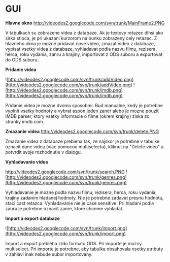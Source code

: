 # GUI #

**Hlavne okno**
http://videodes2.googlecode.com/svn/trunk/MainFrame2.PNG

V tabulkach su zobrazene videa z databaze. Ak je textovy retazec dlhsi ako sirka stlpca, je pri ukazani kurzorom na bunku zobrazeny cely retazec. Z hlavneho okna je mozne pridavat nove video, zmazat video z databaze, vypisat vsetky videa z databaze, vyhladavat podla nazvu filmu, rezisera, herca, roku vydania, zanru a krajiny, importovat z ODS suboru a exportovat do ODS suboru.

**Pridanie videa**

![http://videodes2.googlecode.com/svn/trunk/addVideo.png](http://videodes2.googlecode.com/svn/trunk/addVideo.png)
![http://videodes2.googlecode.com/svn/trunk/imdb.png](http://videodes2.googlecode.com/svn/trunk/imdb.png)

Pridanie videa je mozne dvoma sposobmi. Bud manualne, kedy je potrebne vyplnit vsetky hodnoty a vybrat aspon jeden zaner alebo je mozne pouzit IMDB parser, ktory vsetky informacie o filme (okrem krajiny) ziska zo stranky imdb.com.

**Zmazanie videa**
http://videodes2.googlecode.com/svn/trunk/delete.PNG

Zmazanie videa z databaze prebieha tak, ze najskor je potrebne v tabulke oznacit dane videa (viac pomocou multiselectu), kliknut na "Delete video" a potvrdit svoje rozhodnutie v dialogu.

**Vyhladavanie videa**

http://videodes2.googlecode.com/svn/trunk/search.PNG
![http://videodes2.googlecode.com/svn/trunk/genres.png](http://videodes2.googlecode.com/svn/trunk/genres.png)

Vyhladavanie je mozne podla nazvu filmu, rezisera, herca, roku vydania, krajiny zadanim hladanej hodnoty. Nie je potrebne zadavat presnu hodnotu, staci cast retazca. Vyhladavanie nie je case sensitive. Pri hladani podla zanru je potrebne oznacit zanre, ktore chceme vyhladat.

**Import a export databaze**

![http://videodes2.googlecode.com/svn/trunk/import.png](http://videodes2.googlecode.com/svn/trunk/import.png)

Import a export prebieha z/do formatu ODS. Pri importe je mozny multiselect. Pri importe je potrebne, aby tabulka obsahovala vsetky atributy v zahlavi inak nebude subor importovany.